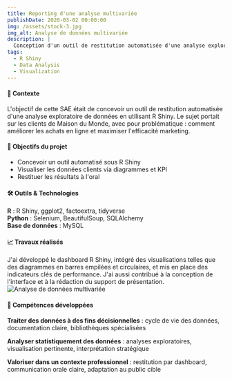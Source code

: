 ```yaml
---
title: Reporting d'une analyse multivariée
publishDate: 2020-03-02 00:00:00
img: /assets/stock-3.jpg
img_alt: Analyse de données multivariée
description: |
  Conception d'un outil de restitution automatisée d'une analyse exploratoire de données avec R Shiny
tags:
  - R Shiny
  - Data Analysis
  - Visualization
---
```

#### 📍 Contexte 

L'objectif de cette SAE était de concevoir un outil de restitution automatisée d'une analyse exploratoire de données en utilisant R Shiny. Le sujet portait sur les clients de Maison du Monde, avec pour problématique : comment améliorer les achats en ligne et maximiser l'efficacité marketing.



#### 🎯 Objectifs du projet 

- Concevoir un outil automatisé sous R Shiny
- Visualiser les données clients via diagrammes et KPI
- Restituer les résultats à l'oral

#### 🛠️ Outils & Technologies 

**R** : R Shiny, ggplot2, factoextra, tidyverse  
**Python** : Selenium, BeautifulSoup, SQLAlchemy  
**Base de données** : MySQL

#### 📈 Travaux réalisés 

J'ai développé le dashboard R Shiny, intégré des visualisations telles que des diagrammes en barres empilées et circulaires, et mis en place des indicateurs clés de performance. J'ai aussi contribué à la conception de l'interface et à la rédaction du support de présentation.
![Analyse de données multivariée](/assets/im.png)
<!-- Exemple d'insertion d'images supplémentaires -->
<!-- ![Dashboard R Shiny](./images/dashboard-screenshot.png) -->
<!-- ![Graphique résultats](./images/graphique-resultats.png) -->

#### 💼 Compétences développées 

**Traiter des données à des fins décisionnelles** : cycle de vie des données, documentation claire, bibliothèques spécialisées

**Analyser statistiquement des données** : analyses exploratoires, visualisation pertinente, interprétation stratégique

**Valoriser dans un contexte professionnel** : restitution par dashboard, communication orale claire, adaptation au public cible